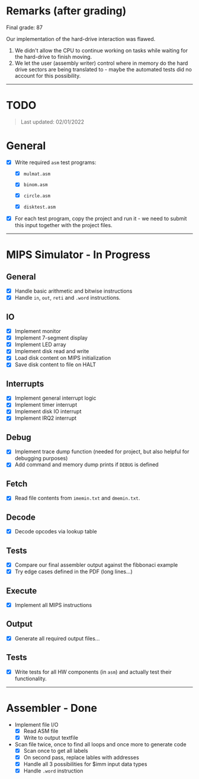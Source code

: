 # Remarks (after grading)
Final grade: 87

Our implementation of the hard-drive interaction was flawed. 
1. We didn't allow the CPU to continue working on tasks while waiting for the hard-drive to finish moving.
2. We let the user (assembly writer) control where in memory do the hard drive sectors are being translated to - maybe the automated tests did no account for this possibility.


____________________________

# TODO
> Last updated: 02/01/2022

# General
* [x] Write required `asm` test programs:
    * [x] `mulmat.asm`
    * [x] `binom.asm`
    * [x] `circle.asm`
    * [x] `disktest.asm`


* [x] For each test program, copy the project and run it - we need to submit this input together with the project files.

___________________

# MIPS Simulator - In Progress
## General
* [x] Handle basic arithmetic and bitwise instructions
* [x] Handle `in`, `out`, `reti` and `.word` instructions.

## IO
* [x] Implement monitor
* [x] Implement 7-segment display
* [x] Implement LED array
* [x] Implement disk read and write
* [x] Load disk content on MIPS initialization
* [x] Save disk content to file on HALT

## Interrupts
* [x] Implement general interrupt logic
* [x] Implement timer interrupt
* [x] Implement disk IO interrupt
* [x] Implement IRQ2 interrupt

## Debug
* [x] Implement trace dump function (needed for project, but also helpful for debugging purposes)
* [x] Add command and memory dump prints if `DEBUG` is defined

## Fetch
* [x] Read file contents from `imemin.txt` and `dmemin.txt`.
## Decode
* [x] Decode opcodes via lookup table

## Tests
* [x] Compare our final assembler output against the fibbonaci example
* [x] Try edge cases defined in the PDF (long lines...)

## Execute
* [x] Implement all MIPS instructions

## Output
* [x] Generate all required output files...

## Tests
* [x] Write tests for all HW components (in `asm`) and actually test their functionality.

_________________________

# Assembler - Done
* Implement file I/O
  * [x] Read ASM file
  * [x] Write to output textfile
* Scan file twice, once to find all loops and once more to generate code
  * [x] Scan once to get all labels
  * [x] On second pass, replace lables with addresses
  * [x] Handle all 3 possibilities for $imm input data types
  * [x] Handle `.word` instruction
